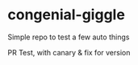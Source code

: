 # congenial-giggle

Simple repo to test a few auto things

PR Test, with canary & fix for version


